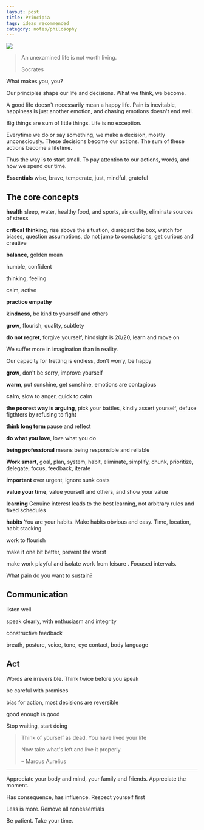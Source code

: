 ```yaml
---
layout: post
title: Principia
tags: ideas recommended
category: notes/philosophy
---
```


![](https://www.ephesus.us/upload/1553941051_IMG_9720.jpg)

> An unexamined life is not worth living. 
> 
>  Socrates

What makes you, you? 

Our principles shape our life and decisions. What we think, we become. 

A good life doesn't necessarily mean a happy life. Pain is inevitable, happiness is just another emotion, and chasing emotions doesn't end well. 

Big things are sum of little things. Life is no exception. 

Everytime we do or say something, we make a decision, mostly unconsciously. These decisions become our actions. The sum of these actions become a lifetime. 

Thus the way is to start small. To pay attention to our actions, words, and how we spend our time.

**Essentials** wise, brave, temperate, just, mindful, grateful

## The core concepts

**health** sleep, water, healthy food, and sports, air quality, eliminate sources of stress

**critical thinking**, rise above the situation, disregard the box, watch for biases, question assumptions, do not jump to conclusions, get curious and creative 

**balance**, golden mean 

humble, confident

thinking, feeling

calm, active

**practice empathy** 

**kindness**, be kind to yourself and others

**grow**, flourish, quality, subtlety
 
**do not regret**, forgive yourself, hindsight is 20/20, learn and move on 

We suffer more in imagination than in reality. 

Our capacity for fretting is endless, don't worry, be happy 

**grow**, don't be sorry, improve yourself 

**warm**, put sunshine, get sunshine, emotions are contagious 

**calm**, slow to anger, quick to calm

**the poorest way is arguing**, pick your battles, kindly assert yourself, defuse figthters by refusing to fight 

**think long term** pause and reflect 

**do what you love**, love what you do  

**being professional** means being responsible and reliable 

**Work smart**, goal, plan, system, habit, eliminate, simplify, chunk, prioritize, delegate, focus, feedback, iterate

**important** over urgent, ignore sunk costs 
 
**value your time**, value yourself and others, and show your value

**learning** Genuine interest leads to the best learning, not arbitrary rules and fixed schedules 

**habits** You are your habits. Make habits obvious and easy. Time, location, habit stacking 

work to flourish

make it one bit better, prevent the worst 

make work playful and isolate work from leisure . Focused intervals. 

What pain do you want to sustain? 


## Communication

listen well 

speak clearly, with enthusiasm and integrity

constructive feedback 

breath, posture, voice, tone, eye contact, body language

## Act 

Words are irreversible. Think twice before you speak 

be careful with promises

bias for action, most decisions are reversible

good enough is good 

Stop waiting, start doing 


> Think of yourself as dead. You have lived your life
> 
> Now take what's left and live it properly.
> 
> – Marcus Aurelius 


---

Appreciate your body and mind, your family and friends. Appreciate the moment. 

Has consequence, has influence. Respect yourself first 

Less is more. Remove all nonessentials 


Be patient. Take your time. 